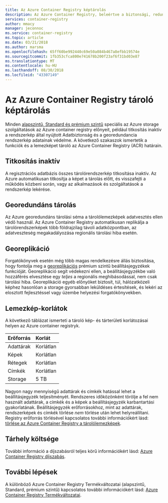 ```yaml
---
title: Az Azure Container Registry képtárolás
description: Az Azure Container Registry, beleértve a biztonsági, redundanciát és kapacitást a Docker-tárolórendszerképekhez módjára részleteiért.
services: container-registry
author: mmacy
manager: jeconnoc
ms.service: container-registry
ms.topic: article
ms.date: 03/21/2018
ms.author: marsma
ms.openlocfilehash: 65ff60be992440c69e50a084b467a8efbb19574e
ms.sourcegitcommit: 1fb353cfca800e741678b200f23af6f31bd03e87
ms.translationtype: MT
ms.contentlocale: hu-HU
ms.lasthandoff: 08/30/2018
ms.locfileid: "43307149"
---
```

# <a name="container-image-storage-in-azure-container-registry"></a>Az Azure Container Registry tároló képtárolás

Minden [alapszintű, Standard és prémium szintű](container-registry-skus.md) speciális az Azure storage szolgáltatások az Azure container registry előnyeit, például titkosítás inaktív a rendszerkép által nyújtott Adatbiztonság és a georedundancia rendszerkép adatainak védelme. A következő szakaszok ismertetik a funkciók és a lemezképet tároló az Azure Container Registry (ACR) határain.

## <a name="encryption-at-rest"></a>Titkosítás inaktív

A regisztrációs adatbázis összes tárolórendszerkép titkosítása inaktív. Az Azure automatikusan titkosítja a képet a tárolás előtt, és visszafejti a működés közbeni során, vagy az alkalmazások és szolgáltatások a rendszerkép lekérése.

## <a name="geo-redundant-storage"></a>Georedundáns tárolás

Az Azure georedundáns tárolási séma a tárolólemezképek adatvesztés ellen védő használ. Az Azure Container Registry automatikusan replikálja a tárolórendszerképek több földrajzilag távoli adatközpontban, az adatveszteség megakadályozása regionális tárolási hiba esetén.

## <a name="geo-replication"></a>Georeplikáció

Forgatókönyvek esetén még több magas rendelkezésre állás biztosítása, hogy fontolja meg a [georeplikációs](container-registry-geo-replication.md) prémium szintű beállításjegyzékek funkcióját. Georeplikáció segít védekezni ellen, a beállításjegyzékbe való hozzáférés elvesztése egy *teljes* a regionális meghibásodással, nem csak tárolási hiba. Georeplikáció egyéb előnyöket biztosít, túl, hálózatközeli képhez hasonlóan a storage gyorsabban leküldéses értesítések, és lekéri az elosztott fejlesztéssel vagy üzembe helyezési forgatókönyvekben.

## <a name="image-limits"></a>Lemezkép-korlátok

A következő táblázat ismerteti a tároló kép- és tárterületi korlátozásai helyen az Azure container registryk.

| Erőforrás | Korlát |
| -------- | :---- |
| Adattárak | Korlátlan |
| Képek | Korlátlan |
| Rétegek | Korlátlan |
| Címkék | Korlátlan|
| Storage | 5 TB |

Nagyon nagy mennyiségű adattárak és címkék hatással lehet a beállításjegyzék teljesítményét. Rendszeres időközönként törölje a fel nem használt adattárak, a címkék és a képek a beállításjegyzék karbantartási gyakorlatának. Beállításjegyzék erőforrásokhoz, mint az adattárak, rendszerképek és címkék törlése *nem* törlése után lehet helyreállítani. Registry erőforrás törlésével kapcsolatos további információkért lásd: [törlése az Azure Container Registry a tárolólemezképek](container-registry-delete.md).

## <a name="storage-cost"></a>Tárhely költsége

További információ a díjszabásról teljes körű információkért lásd: [Azure Container Registry díjszabás][pricing].

## <a name="next-steps"></a>További lépések

A különböző Azure Container Registry Termékváltozatai (alapszintű, Standard, prémium szintű) kapcsolatos további információkért lásd: [Azure Container Registry Termékváltozatai](container-registry-skus.md).

<!-- IMAGES -->

<!-- LINKS - External -->
[portal]: https://portal.azure.com
[pricing]: http://aka.ms/acr/pricing

<!-- LINKS - Internal -->
